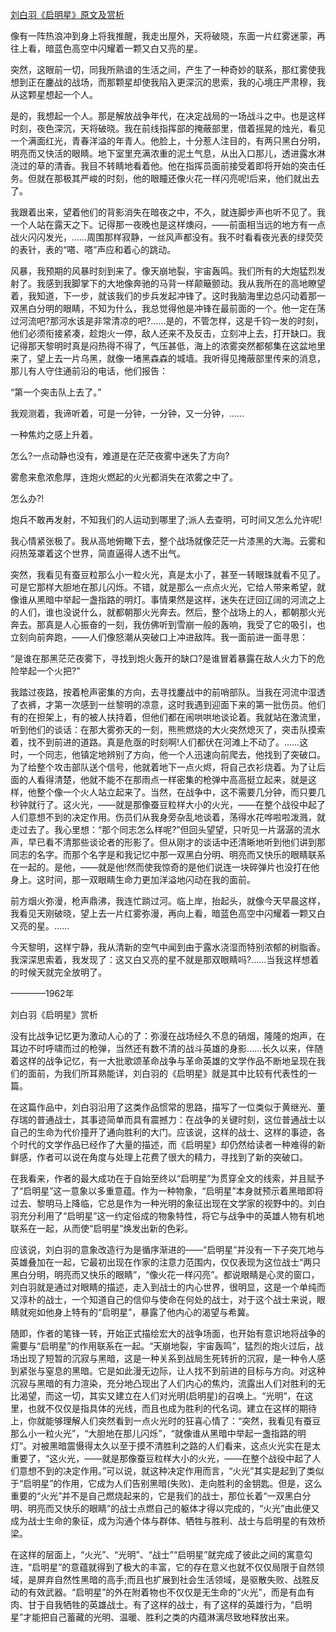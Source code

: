 [刘白羽《启明星》原文及赏析](https://www.vrrw.net/wx/8782.html)

像有一阵热浪冲到身上将我推醒，我走出屋外，天将破晓，东面一片红雾迷蒙，再往上看，暗蓝色高空中闪耀着一颗又白又亮的星。

突然，这眼前一切，同我所熟谙的生活之间，产生了一种奇妙的联系，那红雾使我想到正在鏖战的战场，而那颗星却使我陷入更深沉的思索，我的心境庄严肃穆，我从这颗星想起一个人。

是的，我想起一个人。那是解放战争年代，在决定战局的一场战斗之中。也是这样时刻，夜色深沉，天将破晓。我在前线指挥部的掩蔽部里，借着摇晃的烛光，看见一个满面红光，青春洋溢的年青人。他脸上，十分惹人注目的，有两只黑白分明，明亮而又快活的眼睛。地下室里充满浓重的泥土气息，从出入口那儿，透进露水淋浇过的草的清香。我目不转睛地看着他。他在指挥员面前接受着即将开始的突击任务。但就在那极其严峻的时刻，他的眼瞳还像火花一样闪亮呢!后来，他们就出去了。

我跟着出来，望着他们的背影消失在暗夜之中，不久，就连脚步声也听不见了。我一个人站在露天之下。记得那一夜晚也是这样燠闷，——前面相当远的地方有一点战火闪闪发光，……周围那样寂静，一丝风声都没有。我不时看看夜光表的绿荧荧的表针，表的“嗒、嗒”声应和着心的跳动。



风暴，我预期的风暴时刻到来了。像天崩地裂，宇宙轰鸣。我们所有的大炮猛烈发射了。我感到我脚掌下的大地像奔驰的马背一样颠簸颤动。我从我所在的高地瞭望着，我知道，下一步，就该我们的步兵发起冲锋了。这时我脑海里边总闪动着那一双黑白分明的眼睛，不知为什么，我总觉得他是冲锋在最前面的一个。他一定在荡过河流吧?那河水该是非常清凉的吧?……是的，不管怎样，这是千钧一发的时刻，他们必须衔接紧凑，趁炮火一停，敌人还来不及反击，立刻冲上去，打开缺口。我记得那天黎明时真是闷热得不得了，气压甚低，海上的浓雾突然都郁集在这盆地里来了，望上去一片乌黑，就像一堵黑森森的城墙。我听得见掩蔽部里传来的消息，那儿有人守住通前沿的电话，他们报告：

“第一个突击队上去了。”

我观测着，我谛听着，可是一分钟，一分钟，又一分钟，……

一种焦灼之感上升着。

怎么?一点动静也没有，难道是在茫茫夜雾中迷失了方向?

雾愈来愈浓愈厚，连炮火燃起的火光都消失在浓雾之中了。

怎么办?!

炮兵不敢再发射，不知我们的人运动到哪里了;派人去查明，可时间又怎么允许呢!

我心情紧张极了。我从高地俯瞰下去，整个战场就像茫茫一片漆黑的大海。云雾和闷热笼罩着这个世界，简直逼得人透不出气。

突然，我看见有蚕豆粒那么小一粒火光，真是太小了，甚至一转眼珠就看不见了。可是它那样大胆地在那儿闪烁。不错，就是那么一点点火光，它给人带来希望，就像谁从黑暗中举起一盏指路的明灯。事情果然是这样，迷失在迂回辽阔的河流之上的人们，谁也没说什么，就都朝那火光奔去。然后，整个战场上的人，都朝那火光奔去。那真是人心振奋的一刻，我仿佛听到雪崩一般的轰响，我受了它的吸引，也立刻向前奔跑，——人们像怒潮从突破口上冲进敌阵。我一面前进一面寻思：

“是谁在那黑茫茫夜雾下，寻找到炮火轰开的缺口?是谁冒着暴露在敌人火力下的危险举起一个火把?”

我踏过夜路，按着枪声密集的方向，去寻找鏖战中的前哨部队。当我在河流中湿透了衣裤，才第一次感到一丝黎明的凉意，这时我遇到迎面下来的第一批伤员。他们有的在担架上，有的被人扶持着，但他们都在闹哄哄地谈论着。我就站在激流里，听到他们的谈话：在那大雾弥天的一刻，熊熊燃烧的大火突然熄灭了，突击队摸索着，找不到前进的道路。真是危亟的时刻啊!人们都伏在河滩上不动了。……这时，一个同志，他镇定地辨别了方向，他一个人迅速向前爬去，他找到了突破口。为了给整个攻击部队送个信号，他就着地下一点火烬，将自己衣衫烧着。为了让后面的人看得清楚，他就不能不在那雨点一样密集的枪弹中高高挺立起来，就是这样，他整个像一个火人站立起来了。当然，在战争中，这不需要几分钟，而只要几秒钟就行了。这火光，——就是那像蚕豆粒样大小的火光，——在整个战役中起了人们意想不到的决定作用。伤员们从我身旁杂乱地谈着，荡得水花哗啦啦泼溅，就走过去了。我心里想：“那个同志怎么样呢?”但回头望望，只听见一片潺潺的流水声，早已看不清那些谈论者的形影了。但从刚才的谈话中还清晰地听到他们讲到那同志的名字。而那个名字是和我记忆中那一双黑白分明、明亮而又快乐的眼睛联系在一起的。是他，——就是他!然而使我惊奇的是他们说连一块碎弹片也没打在他身上。这时间，那一双眼睛生命力更加洋溢地闪动在我的面前。

前方烟火弥漫，枪声鼎沸，我连忙䠀过河。临上岸，抬起头，就像今天早晨这样，我看见天刚破晓，望上去一片红雾弥漫，再向上看，暗蓝色高空中闪耀着一颗又白又亮的星。……

今天黎明，这样宁静，我从清新的空气中闻到由于露水浇湿而特别浓郁的树脂香。我深深思索着，我发现了：这又白又亮的星不就是那双眼睛吗?……当我这样想着的时候天就完全放明了。

————1962年

刘白羽《启明星》赏析

没有比战争记忆更为激动人心的了：弥漫在战场经久不息的硝烟，隆隆的炮声，在耳边不时呼啸而过的枪弹，当然还有数不清的战斗英雄的身影……长久以来，伴随着这样的战争记忆，有一大批歌颂革命战争与革命英雄的文学作品不断地呈现在我们的面前，为我们所耳熟能详，刘白羽的《启明星》就是其中比较有代表性的一篇。

在这篇作品中，刘白羽沿用了这类作品惯常的思路，描写了一位类似于黄继光、董存瑞的普通战士，其事迹简单而具有震撼力：在战争的关键时刻，这位普通战士以自己的生命为代价撞开了通向胜利的大门。应该说，这样的战士、这样的事迹，各个时代的文学作品已经作了大量的描述，而《启明星》却仍然给读者一种难得的新鲜感，作者可以说在角度与处理上花费了很大的精力，寻找到了新的突破口。

在我看来，作者的最大成功在于自始至终以“启明星”为贯穿全文的线索，并且赋予了“启明星”这一意象以多重意蕴。作为一种物象，“启明星”本身就预示着黑暗即将过去、黎明马上降临，它总是作为一种光明的象征出现在文学家的视野中的。刘白羽充分利用了“启明星”这一约定俗成的物象特性，将它与战争中的英雄人物有机地联系在一起，从而使“启明星”焕发出新的色彩。

应该说，刘白羽的意象改造行为是循序渐进的——“启明星”并没有一下子突兀地与英雄叠加在一起，它最初出现在作家的注意力范围内，仅仅表现为这位战士“两只黑白分明，明亮而又快乐的眼睛”，“像火花一样闪亮”。都说眼睛是心灵的窗口，刘白羽就是通过对眼睛的描述，走入到战士的内心世界，很明显，这是一个单纯而又淳朴的战士，一个知道自己的信仰与使命在何处的战士，对于这个战士来说，眼睛就宛如他身上特有的“启明星”，暴露了他内心的渴望与希冀。

随即，作者的笔锋一转，开始正式描绘宏大的战争场面，也开始有意识地将战争的需要与“启明星”的作用联系在一起。“天崩地裂，宇宙轰鸣”，猛烈的炮火过后，战场出现了短暂的沉寂与黑暗，这是一种关系到战局生死转折的沉寂，是一种令人感到紧张与窒息的黑暗。它是如此漫无边际，让人找不到前进的目标与方向。对这种沉寂与黑暗的有力渲染，充分地凸现出了人们内心的焦灼，流露出人们对胜利的无比渴望，而这一切，其实又建立在人们对光明(启明星)的召唤上。“光明”，在这里，也就不仅仅是指具体的光线，而且也成为胜利的代名词。建立在这样的期待上，你就能够理解人们突然看到一点火光时的狂喜心情了：“突然，我看见有蚕豆那么小一粒火光”，“大胆地在那儿闪烁”，“就像谁从黑暗中举起一盏指路的明灯”。对被黑暗震慑得太久以至于摸不清胜利之路的人们看来，这点火光实在是太重要了，“这火光，——就是那像蚕豆粒样大小的火光，——在整个战役中起了人们意想不到的决定作用。”可以说，就这种决定作用而言，“火光”其实是起到了类似于“启明星”的作用，它成为人们告别黑暗(失败)、走向胜利的金钥匙。但是，这么重要的“火光”并不是自己燃烧起来的，它是我们的战士，那位长着“一双黑白分明、明亮而又快乐的眼睛”的战士点燃自己的躯体才得以完成的，“火光”由此便又成为战士生命的象征，成为沟通个体与群体、牺牲与胜利、战士与启明星的有效桥梁。

在这样的层面上，“火光”、“光明”、“战士”“启明星”就完成了彼此之间的寓意勾连，“启明星”的意蕴就得到了极大的丰富，它的存在意义也就不仅仅局限于自然领域，是屏弃自然性黑暗的高手;而且也扩展到社会生活领域，是驱散失败、战胜反动的有效武器。“启明星”的外在附着物也不仅仅是无生命的“火光”，而是有血有肉、甘于自我牺牲的英雄战士。有了这样的战士，有了这样的英雄行为，“启明星”才能把自己蓄藏的光明、温暖、胜利之类的内蕴淋漓尽致地释放出来。

